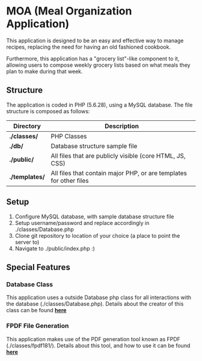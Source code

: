 # MOA (Meal Organization Application)

This application is designed to be an easy and effective way to
manage recipes, replacing the need for having an old fashioned cookbook.

Furthermore, this application has a "grocery list"-like component to it, 
allowing users to compose weekly grocery lists based on what meals they
plan to make during that week.

## Structure

The application is coded in PHP (5.6.28), using a MySQL database. The
file structure is composed as follows:

| Directory        | Description                                                        |
|------------------|--------------------------------------------------------------------|
| **./classes/**   | PHP Classes                                                        |
| **./db/**        | Database structure sample file                                     |
| **./public/**    | All files that are publicly visible (core HTML, JS, CSS)           |
| **./templates/** | All files that contain major PHP, or are templates for other files |

## Setup

1. Configure MySQL database, with sample database structure file
2. Setup username/password and replace accordingly in ./classes/Database.php
3. Clone git repository to location of your choice (a place to point the server to)
4. Navigate to ./public/index.php :)

## Special Features

### Database Class
This application uses a outside Database php class for all interactions with the database
(./classes/Database.php).
Details about the creator of this class can be found **[here](https://github.com/jakebesworth)**

### FPDF File Generation
This application makes use of the PDF generation tool known as FPDF (./classes/fpdf181/).
Details about this tool, and how to use it can be found **[here](http://www.fpdf.org/)**
